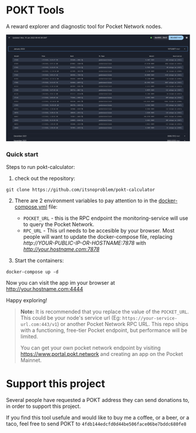 # POKT Tools

A reward explorer and diagnostic tool for Pocket Network nodes.

![](doc/rewards-sample.png)

### Quick start

Steps to run pokt-calculator:  

1) check out the repository:

```shell
git clone https://github.com/itsnoproblem/pokt-calculator
```

2) There are 2 environment variables to pay attention to in the [docker-compose.yml](docker-compose.yml) file:
   - `POCKET_URL` - this is the RPC endpoint the monitoring-service will use to query the Pocket Network.
   - `RPC_URL` - This url needs to be accesible by your browser. Most people will want to update the docker-compose file, 
     replacing *http://YOUR-PUBLIC-IP-OR-HOSTNAME:7878* with *http://your.hostname.com:7878*
   

3) Start the containers:
```shell
docker-compose up -d
```

Now you can visit the app im your browser at http://your.hostname.com:4444

Happy exploring!

> **Note:** It is recommended that you replace the value of the `POCKET_URL`.  This could be your node's service url
> (Eg: `https://your-service-url.com:443/v1`) or another Pocket Network RPC URL.  This repo ships with a functioning, 
> free-tier Pocket endpoint, but performance will be limited.
> 
> You can get your own pocket network endpoint by visiting https://www.portal.pokt.network
> and creating an app on the Pocket Mainnet. 

# Support this project

Several people have requested a POKT address they can send donations to, in order to support this project. 

If you find this tool usefule and would like to buy me a coffee, or a beer, or a taco, feel free to send POKT to `4fdb144edcfd0d44be506face06be7bddc680fe8`
